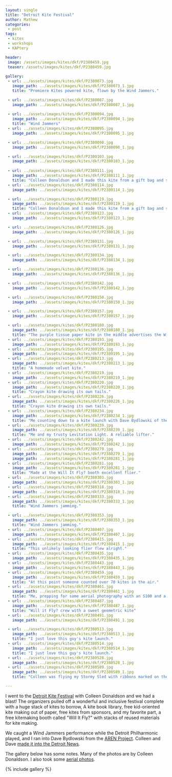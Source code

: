 ```yaml
---
layout: single
title: "Detroit Kite Festival"
author: Mathew
categories: 
 - post
tags:
 - kites
 - workshops
 - KAPtery

header: 
 image: /assets/images/kites/dkf/P2380459.jpg
 teaser: /assets/images/kites/dkf/P2380459.jpg
 
gallery:
 - url: ../assets/images/kites/dkf/P2380073.jpg
   image_path: ../assets/images/kites/dkf/P2380073_1.jpg
   title: "Premiere Kites powered kite, flown by the Wind Jammers."

 - url: ../assets/images/kites/dkf/P2380087.jpg
   image_path: ../assets/images/kites/dkf/P2380087_1.jpg
   
 - url: ../assets/images/kites/dkf/P2380094.jpg
   image_path: ../assets/images/kites/dkf/P2380094_1.jpg
   title: "Wind Jammers"
 - url: ../assets/images/kites/dkf/P2380095.jpg
   image_path: ../assets/images/kites/dkf/P2380095_1.jpg

 - url: ../assets/images/kites/dkf/P2380098.jpg
   image_path: ../assets/images/kites/dkf/P2380098_1.jpg

 - url: ../assets/images/kites/dkf/P2380103.jpg
   image_path: ../assets/images/kites/dkf/P2380103_1.jpg
   
 - url: ../assets/images/kites/dkf/P2380111.jpg
   image_path: ../assets/images/kites/dkf/P2380111_1.jpg
   title: "Colleen Donaldson and I made this kite from a gift bag and some wrapping for flowers at the awesome Will it Fly? booth."
 - url: ../assets/images/kites/dkf/P2380114.jpg
   image_path: ../assets/images/kites/dkf/P2380114_1.jpg

 - url: ../assets/images/kites/dkf/P2380119.jpg
   image_path: ../assets/images/kites/dkf/P2380119_1.jpg
   title: "Colleen Donaldson and I made this kite from a gift bag and some wrapping for flowers at the awesome Will it Fly? booth."
 - url: ../assets/images/kites/dkf/P2380123.jpg
   image_path: ../assets/images/kites/dkf/P2380123_1.jpg

 - url: ../assets/images/kites/dkf/P2380126.jpg
   image_path: ../assets/images/kites/dkf/P2380126_1.jpg

 - url: ../assets/images/kites/dkf/P2380131.jpg
   image_path: ../assets/images/kites/dkf/P2380131_1.jpg

 - url: ../assets/images/kites/dkf/P2380134.jpg
   image_path: ../assets/images/kites/dkf/P2380134_1.jpg

 - url: ../assets/images/kites/dkf/P2380136.jpg
   image_path: ../assets/images/kites/dkf/P2380136_1.jpg

 - url: ../assets/images/kites/dkf/P2380142.jpg
   image_path: ../assets/images/kites/dkf/P2380142_1.jpg

 - url: ../assets/images/kites/dkf/P2380150.jpg
   image_path: ../assets/images/kites/dkf/P2380150_1.jpg

 - url: ../assets/images/kites/dkf/P2380157.jpg
   image_path: ../assets/images/kites/dkf/P2380157_1.jpg

 - url: ../assets/images/kites/dkf/P2380180.jpg
   image_path: ../assets/images/kites/dkf/P2380180_1.jpg
   title: "The purple tissue paper kite in the middle advertises the Will It Fly? booth saying FREE TRASH KITES."
 - url: ../assets/images/kites/dkf/P2380193.jpg
   image_path: ../assets/images/kites/dkf/P2380193_1.jpg
 - url: ../assets/images/kites/dkf/P2380195.jpg
   image_path: ../assets/images/kites/dkf/P2380195_1.jpg
 - url: ../assets/images/kites/dkf/P2380213.jpg
   image_path: ../assets/images/kites/dkf/P2380213_1.jpg
   title: "A homemade velvet kite."
 - url: ../assets/images/kites/dkf/P2380219.jpg
   image_path: ../assets/images/kites/dkf/P2380219_1.jpg
 - url: ../assets/images/kites/dkf/P2380220.jpg
   image_path: ../assets/images/kites/dkf/P2380220_1.jpg
   title: "Crayon kite drawing its own tails."
 - url: ../assets/images/kites/dkf/P2380226.jpg
   image_path: ../assets/images/kites/dkf/P2380226_1.jpg
   title: "Crayon kite drawing its own tails."
 - url: ../assets/images/kites/dkf/P2380234.jpg
   image_path: ../assets/images/kites/dkf/P2380234_1.jpg 
   title: "Me counting down to a kite launch with Dave Bydlowski of the AREN Project." 
 - url: ../assets/images/kites/dkf/P2380239.jpg
   image_path: ../assets/images/kites/dkf/P2380239_1.jpg
   title: "Me and my trusty Levitation Light. A reliable lifter."
 - url: ../assets/images/kites/dkf/P2380242.jpg
   image_path: ../assets/images/kites/dkf/P2380242_1.jpg
 - url: ../assets/images/kites/dkf/P2380279.jpg
   image_path: ../assets/images/kites/dkf/P2380279_1.jpg
   image_path: ../assets/images/kites/dkf/P2380281_1.jpg
 - url: ../assets/images/kites/dkf/P2380281.jpg
   image_path: ../assets/images/kites/dkf/P2380281_1.jpg
   title: "Made at the Will It Fly? booth excellent flier."
 - url: ../assets/images/kites/dkf/P2380303.jpg
   image_path: ../assets/images/kites/dkf/P2380303_1.jpg   
 - url: ../assets/images/kites/dkf/P2380318.jpg
   image_path: ../assets/images/kites/dkf/P2380318_1.jpg
 - url: ../assets/images/kites/dkf/P2380333.jpg
   image_path: ../assets/images/kites/dkf/P2380333_1.jpg
   title: "Wind Jammers jamming."

 - url: ../assets/images/kites/dkf/P2380353.jpg
   image_path: ../assets/images/kites/dkf/P2380353_1.jpg
   title: "Wind Jammers jamming."
 - url: ../assets/images/kites/dkf/P2380407.jpg
   image_path: ../assets/images/kites/dkf/P2380407_1.jpg
 - url: ../assets/images/kites/dkf/P2380415.jpg
   image_path: ../assets/images/kites/dkf/P2380415_1.jpg
   title: "This unlikely looking flier flew alright."
 - url: ../assets/images/kites/dkf/P2380435.jpg
   image_path: ../assets/images/kites/dkf/P2380435_1.jpg
 - url: ../assets/images/kites/dkf/P2380443.jpg
   image_path: ../assets/images/kites/dkf/P2380443_1.jpg
 - url: ../assets/images/kites/dkf/P2380459.jpg
   image_path: ../assets/images/kites/dkf/P2380459_1.jpg
   title: "At this point someone counted over 70 kites in the air."
 - url: ../assets/images/kites/dkf/P2380461.jpg
   image_path: ../assets/images/kites/dkf/P2380461_1.jpg
   title: "Me, prepping for some aerial photography with an S100 and a KAPtery Aerobee Jerkpan rig."
 - url: ../assets/images/kites/dkf/P2380487.jpg
   image_path: ../assets/images/kites/dkf/P2380487_1.jpg
   title: "Will it Fly? crew with a sweet geometric kite"
 - url: ../assets/images/kites/dkf/P2380491.jpg
   image_path: ../assets/images/kites/dkf/P2380491_1.jpg

 - url: ../assets/images/kites/dkf/P2380513.jpg
   image_path: ../assets/images/kites/dkf/P2380513_1.jpg
   title: "I just love this guy's kite launch."
 - url: ../assets/images/kites/dkf/P2380514.jpg
   image_path: ../assets/images/kites/dkf/P2380514_1.jpg
   title: "I just love this guy's kite launch."
 - url: ../assets/images/kites/dkf/P2380528.jpg
   image_path: ../assets/images/kites/dkf/P2380528_1.jpg
 - url: ../assets/images/kites/dkf/P2380589.jpg
   image_path: ../assets/images/kites/dkf/P2380589_1.jpg
   title: "Colleen was flying my Stormy Sled with ribbons marked on the line when this fairy princess came to check out the scene."

---
```


I went to the [Detroit Kite Festival](https://detroitkitefestival.org/) with Colleen Donaldson and we had a blast! The organizers pulled off a wonderful and inclusive festival complete with a huge stack of kites to borrow, A kite book library, free kid-oriented kite making out of paper, free kites from sponsors, and my favorite part, a free kitemaking booth called "Will It Fly?" with stacks of reused materials for kite making.

We caught a Wind Jammers performance while the Detroit Philharmonic played, and I ran into Dave Bydlowski from the [AREN Project](https://www.globe.gov/web/aren-project). Colleen and Dave [made it into the Detroit News](https://www.detroitnews.com/picture-gallery/news/local/detroit-city/2018/07/15/detroit-kite-festival/36894925/).

The gallery below has some notes. Many of the photos are by Colleen Donaldson. I also took some [aerial photos](/post/detroit-kite-festival-aerial-photos).

{% include gallery %}